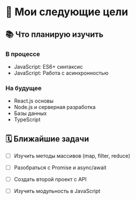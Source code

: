 # 🎯 Мои следующие цели

## 📚 Что планирую изучить

### В процессе
- JavaScript: ES6+ синтаксис
- JavaScript: Работа с асинхронностью

### На будущее
- React.js основы
- Node.js и серверная разработка
- Базы данных
- TypeScript

## 🗓️ Ближайшие задачи

- [ ] Изучить методы массивов (map, filter, reduce)
- [ ] Разобраться с Promise и async/await
- [ ] Создать второй проект с API
- [ ] Изучить модульность в JavaScript
 
